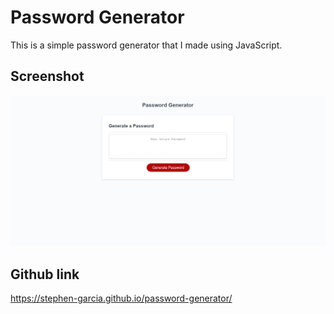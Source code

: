 # Password Generator

This is a simple password generator that I made using JavaScript.

## Screenshot

![Alt text](<Images/Screenshot 2023-07-20 225658.png>)

## Github link
https://stephen-garcia.github.io/password-generator/
